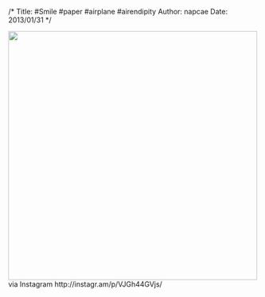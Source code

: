 /*
Title: #Smile #paper #airplane #airendipity
Author: napcae
Date: 2013/01/31
*/

<img src="http://distilleryimage8.s3.amazonaws.com/1b7cbe586b8411e2851d22000a1fb71f_7.jpg" width="500" />  
via Instagram http://instagr.am/p/VJGh44GVjs/